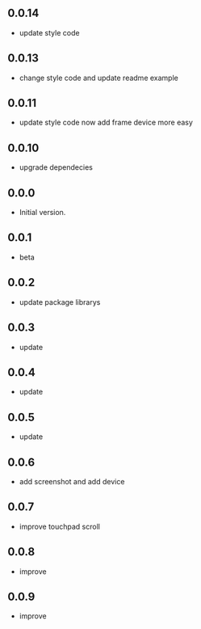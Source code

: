 ## 0.0.14
- update style code

## 0.0.13
- change style code and update readme example

## 0.0.11
- update style code now add frame device more easy
  
## 0.0.10
- upgrade dependecies
  
## 0.0.0

- Initial version.

## 0.0.1

- beta

## 0.0.2

- update package librarys

## 0.0.3

- update

## 0.0.4

- update
  
## 0.0.5

- update
  
## 0.0.6

- add screenshot and add device 
  
## 0.0.7

- improve touchpad scroll
  
## 0.0.8

- improve

## 0.0.9
- improve